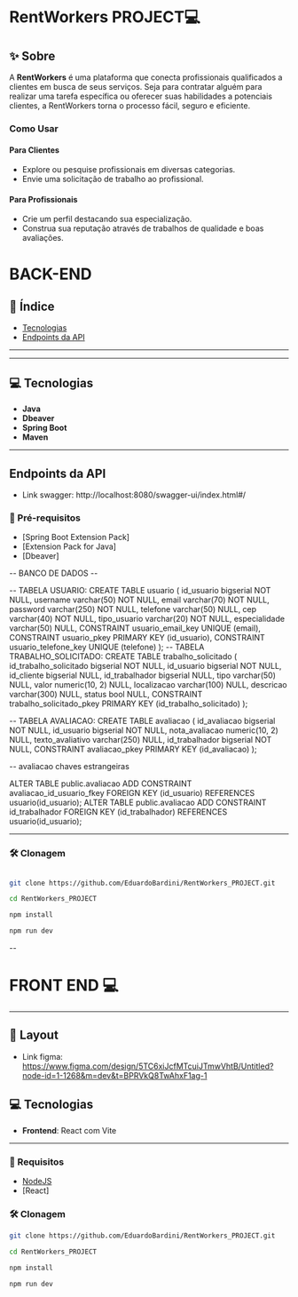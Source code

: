 # RentWorkers PROJECT💻

## ✨ Sobre
A **RentWorkers** é uma plataforma que conecta profissionais qualificados a clientes em busca de seus serviços. Seja para contratar alguém para realizar uma tarefa específica ou oferecer suas habilidades a potenciais clientes, a RentWorkers torna o processo fácil, seguro e eficiente.

### Como Usar  

#### Para Clientes
- Explore ou pesquise profissionais em diversas categorias.   
- Envie uma solicitação de trabalho ao profissional.  
#### Para Profissionais
- Crie um perfil destacando sua especialização.
- Construa sua reputação através de trabalhos de qualidade e boas avaliações.  


# BACK-END

## 📌 Índice
- [Tecnologias](#technologies)   
- [Endpoints da API](#routes)  

---

---

## 💻 Tecnologias
- **Java**  
- **Dbeaver**  
- **Spring Boot**
- **Maven**
 

---

## Endpoints da API

- Link swagger: http://localhost:8080/swagger-ui/index.html#/


### 🔧 Pré-requisitos
- [Spring Boot Extension Pack]
- [Extension Pack for Java]
- [Dbeaver]

-- BANCO DE DADOS -- 

-- TABELA USUARIO:
  CREATE TABLE usuario (
	id_usuario bigserial NOT NULL,
	username varchar(50) NOT NULL,
	email varchar(70) NOT NULL,
	password varchar(250) NOT NULL,
	telefone varchar(50) NULL,
	cep varchar(40) NOT NULL,
	tipo_usuario varchar(20) NOT NULL,
	especialidade varchar(50) NULL,
	CONSTRAINT usuario_email_key UNIQUE (email),
	CONSTRAINT usuario_pkey PRIMARY KEY (id_usuario),
	CONSTRAINT usuario_telefone_key UNIQUE (telefone)
);
-- TABELA TRABALHO_SOLICITADO:
  CREATE TABLE trabalho_solicitado (
	id_trabalho_solicitado bigserial NOT NULL,
	id_usuario bigserial NOT NULL,
	id_cliente bigserial NULL,
	id_trabalhador bigserial NULL,
	tipo varchar(50) NULL,
	valor numeric(10, 2) NULL,
	localizacao varchar(100) NULL,
	descricao varchar(300) NULL,
	status bool NULL,
	CONSTRAINT trabalho_solicitado_pkey PRIMARY KEY (id_trabalho_solicitado)
);

-- TABELA AVALIACAO: 
  CREATE TABLE avaliacao (
	id_avaliacao bigserial NOT NULL,
	id_usuario bigserial NOT NULL,
	nota_avaliacao numeric(10, 2) NULL,
	texto_avaliativo varchar(250) NULL,
	id_trabalhador bigserial NOT NULL,
	CONSTRAINT avaliacao_pkey PRIMARY KEY (id_avaliacao)
  );

 -- avaliacao chaves estrangeiras

 ALTER TABLE public.avaliacao ADD CONSTRAINT avaliacao_id_usuario_fkey FOREIGN KEY (id_usuario) REFERENCES usuario(id_usuario);
 ALTER TABLE public.avaliacao ADD CONSTRAINT id_trabalhador FOREIGN KEY (id_trabalhador) REFERENCES usuario(id_usuario);

----------------

### 🛠️ Clonagem

```bash

git clone https://github.com/EduardoBardini/RentWorkers_PROJECT.git

cd RentWorkers_PROJECT

npm install

npm run dev

````
--

# FRONT END 💻

---

## 🎨 Layout

- Link figma: https://www.figma.com/design/5TC6xiJcfMTcuiJTmwVhtB/Untitled?node-id=1-1268&m=dev&t=BPRVkQ8TwAhxF1ag-1

## 💻 Tecnologias

- **Frontend**: React com Vite
  
---


### 🔧 Requisitos
- [NodeJS](https://nodejs.org/pt)
- [React]
  
### 🛠️ Clonagem

```bash
git clone https://github.com/EduardoBardini/RentWorkers_PROJECT.git

cd RentWorkers_PROJECT

npm install

npm run dev

````






